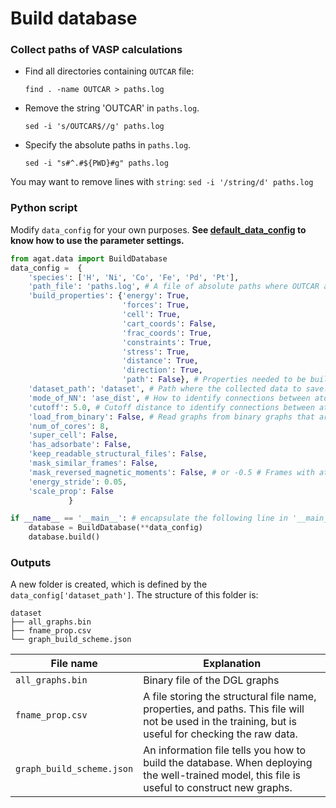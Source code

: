 # Build database

### Collect paths of VASP calculations

 
- Find all directories containing `OUTCAR` file:   
  ```
  find . -name OUTCAR > paths.log
  ```    
- Remove the string 'OUTCAR' in `paths.log`.   
  ```
  sed -i 's/OUTCAR$//g' paths.log
  ```   
- Specify the absolute paths in `paths.log`.   
  ```
  sed -i "s#^.#${PWD}#g" paths.log
  ``` 

You may want to remove lines with `string`: `sed -i '/string/d' paths.log`

### Python script
Modify `data_config` for your own purposes. **See [default_data_config](https://jzhang-github.github.io/AGAT/Default%20parameters.html#default-data-config) to know how to use the parameter settings.**

```python
from agat.data import BuildDatabase
data_config =  {
    'species': ['H', 'Ni', 'Co', 'Fe', 'Pd', 'Pt'],
    'path_file': 'paths.log', # A file of absolute paths where OUTCAR and XDATCAR files exist.
    'build_properties': {'energy': True,
                         'forces': True,
                         'cell': True,
                         'cart_coords': False,
                         'frac_coords': True,
                         'constraints': True,
                         'stress': True,
                         'distance': True,
                         'direction': True,
                         'path': False}, # Properties needed to be built into graph.
    'dataset_path': 'dataset', # Path where the collected data to save.
    'mode_of_NN': 'ase_dist', # How to identify connections between atoms. 'ase_natural_cutoffs', 'pymatgen_dist', 'ase_dist', 'voronoi'. Note that pymatgen is much faster than ase.
    'cutoff': 5.0, # Cutoff distance to identify connections between atoms. Deprecated if ``mode_of_NN`` is ``'ase_natural_cutoffs'``
    'load_from_binary': False, # Read graphs from binary graphs that are constructed before. If this variable is ``True``, these above variables will be depressed.
    'num_of_cores': 8,
    'super_cell': False,
    'has_adsorbate': False,
    'keep_readable_structural_files': False,
    'mask_similar_frames': False,
    'mask_reversed_magnetic_moments': False, # or -0.5 # Frames with atomic magnetic moments lower than this value will be masked.
    'energy_stride': 0.05,
    'scale_prop': False
             }

if __name__ == '__main__': # encapsulate the following line in '__main__' because of the `multiprocessing`
    database = BuildDatabase(**data_config)
    database.build()
```

### Outputs
A new folder is created, which is defined by the `data_config['dataset_path']`. The structure of this folder is:

```console
dataset
├── all_graphs.bin
├── fname_prop.csv
└── graph_build_scheme.json
```

| File name | Explanation |
| --------- | ----------- |
|`all_graphs.bin` | Binary file of the DGL graphs |
| `fname_prop.csv` | A file storing the structural file name, properties, and paths. This file will not be used in the training, but is useful for checking the raw data. |
| `graph_build_scheme.json` | An information file tells you how to build the database. When deploying the well-trained model, this file is useful to construct new graphs. |
